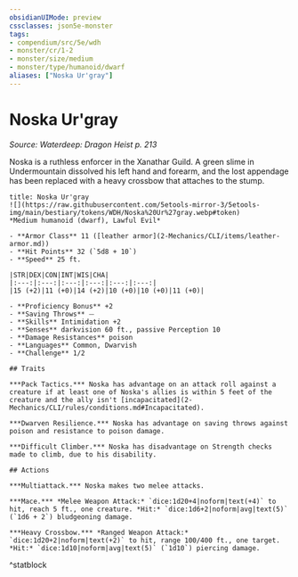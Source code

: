 ```yaml
---
obsidianUIMode: preview
cssclasses: json5e-monster
tags:
- compendium/src/5e/wdh
- monster/cr/1-2
- monster/size/medium
- monster/type/humanoid/dwarf
aliases: ["Noska Ur'gray"]
---
```

# Noska Ur'gray
*Source: Waterdeep: Dragon Heist p. 213*  

Noska is a ruthless enforcer in the Xanathar Guild. A green slime in Undermountain dissolved his left hand and forearm, and the lost appendage has been replaced with a heavy crossbow that attaches to the stump.

```ad-statblock
title: Noska Ur'gray
![](https://raw.githubusercontent.com/5etools-mirror-3/5etools-img/main/bestiary/tokens/WDH/Noska%20Ur%27gray.webp#token)
*Medium humanoid (dwarf), Lawful Evil*

- **Armor Class** 11 ([leather armor](2-Mechanics/CLI/items/leather-armor.md))
- **Hit Points** 32 (`5d8 + 10`)
- **Speed** 25 ft.

|STR|DEX|CON|INT|WIS|CHA|
|:---:|:---:|:---:|:---:|:---:|:---:|
|15 (+2)|11 (+0)|14 (+2)|10 (+0)|10 (+0)|11 (+0)|

- **Proficiency Bonus** +2
- **Saving Throws** ⏤
- **Skills** Intimidation +2
- **Senses** darkvision 60 ft., passive Perception 10
- **Damage Resistances** poison
- **Languages** Common, Dwarvish
- **Challenge** 1/2

## Traits

***Pack Tactics.*** Noska has advantage on an attack roll against a creature if at least one of Noska's allies is within 5 feet of the creature and the ally isn't [incapacitated](2-Mechanics/CLI/rules/conditions.md#Incapacitated).

***Dwarven Resilience.*** Noska has advantage on saving throws against poison and resistance to poison damage.

***Difficult Climber.*** Noska has disadvantage on Strength checks made to climb, due to his disability.

## Actions

***Multiattack.*** Noska makes two melee attacks.

***Mace.*** *Melee Weapon Attack:* `dice:1d20+4|noform|text(+4)` to hit, reach 5 ft., one creature. *Hit:* `dice:1d6+2|noform|avg|text(5)` (`1d6 + 2`) bludgeoning damage.

***Heavy Crossbow.*** *Ranged Weapon Attack:* `dice:1d20+2|noform|text(+2)` to hit, range 100/400 ft., one target. *Hit:* `dice:1d10|noform|avg|text(5)` (`1d10`) piercing damage.
```
^statblock